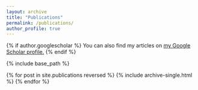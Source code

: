 ```yaml
---
layout: archive
title: "Publications"
permalink: /publications/
author_profile: true
---
```




{% if author.googlescholar %}
  You can also find my articles on <u><a href="{{author.googlescholar}}">my Google Scholar profile</a>.</u>
{% endif %}

{% include base_path %}

{% for post in site.publications reversed %}
  {% include archive-single.html %}
{% endfor %}

<!--

[[1]于佳妮,贾西平,**马先盛**等.基于神经网络的ICF康复组合评定量化标准功能分级算法模型构建及其验证[J].中国康复医学杂志,2022,37(10):1347-1353+1370.]( https://kns.cnki.net/kcms2/article/abstract?v=OF-ZeHn9XyWNgpz8e29M6COuFORMTJi15BrO1wAFcRJ8uhm9cvb8HEKeEnwAU86hXoqlI_sh1R5BlubYDQU7X678zJxsTbqimm4T762HOnW54hkbfI0GnsRoVA9c4RoO&uniplatform=NZKPT&language=CHS)

-->
